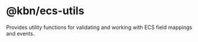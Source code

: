 # @kbn/ecs-utils

Provides utility functions for validating and working with ECS field mappings
and events.
